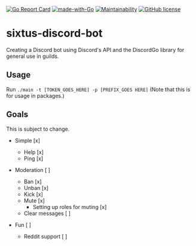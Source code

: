 [![Go Report Card](https://goreportcard.com/badge/github.com/sixtusg/discordgo-bot)](https://goreportcard.com/report/github.com/sixtusg/discordgo-bot)
[![made-with-Go](https://img.shields.io/badge/Made%20with-Go-1f425f.svg)](http://golang.org)
[![Maintainability](https://api.codeclimate.com/v1/badges/6a6888d64397168c65b1/maintainability)](https://codeclimate.com/github/sixtusg/sixtus-discord-bot/maintainability)
[![GitHub license](https://img.shields.io/github/license/sixtusg/discordgo-bot)](https://github.com/sixtusg/discordgo-bot/blob/main/LICENSE)

# sixtus-discord-bot
Creating a Discord bot using Discord's API and the DiscordGo library for general use in guilds.

## Usage
Run `./main -t [TOKEN_GOES_HERE] -p [PREFIX_GOES HERE]`
(Note that this is for usage in packages.)

## Goals
This is subject to change.
* Simple [x]
  * Help [x]
  * Ping [x]

* Moderation [ ]
  * Ban [x]
  * Unban [x]
  * Kick [x]
  * Mute [x]
    * Setting up roles for muting [x]
  * Clear messages [ ]

* Fun [ ]
  * Reddit support [ ]
